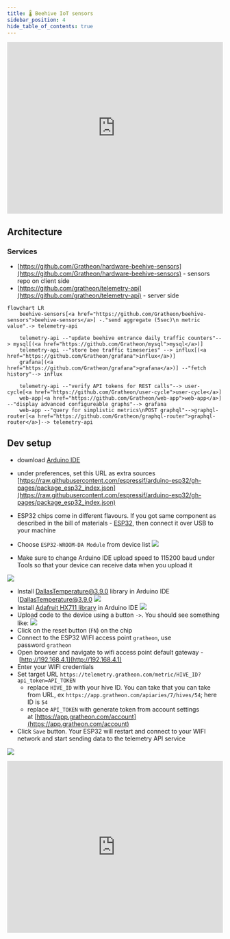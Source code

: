 ```yaml
---
title: 🌡️ Beehive IoT sensors
sidebar_position: 4
hide_table_of_contents: true
---
```

<iframe width="100%" height="400" src="https://www.youtube.com/embed/Ags3rplPkQE" title="Getting started with iot sensors development" frameborder="0" allow="accelerometer; autoplay; clipboard-write; encrypted-media; gyroscope; picture-in-picture; web-share" referrerpolicy="strict-origin-when-cross-origin" allowfullscreen></iframe>

## Architecture

### Services
- [https://github.com/Gratheon/hardware-beehive-sensors](https://github.com/Gratheon/hardware-beehive-sensors) - sensors repo on client side
- [https://github.com/gratheon/telemetry-api](https://github.com/gratheon/telemetry-api) - server side

```mermaid
flowchart LR
	beehive-sensors[<a href="https://github.com/Gratheon/beehive-sensors">beehive-sensors</a>] -."send aggregate (5sec)\n metric value".-> telemetry-api

	telemetry-api --"update beehive entrance daily traffic counters"--> mysql[(<a href="https://github.com/Gratheon/mysql">mysql</a>)]
	telemetry-api --"store bee traffic timeseries" --> influx[(<a href="https://github.com/Gratheon/grafana">influx</a>)]
	grafana[(<a href="https://github.com/Gratheon/grafana">grafana</a>)] --"fetch history"--> influx

	telemetry-api --"verify API tokens for REST calls"--> user-cycle[<a href="https://github.com/Gratheon/user-cycle">user-cycle</a>]
	web-app[<a href="https://github.com/Gratheon/web-app">web-app</a>] --"display advanced configureable graphs"--> grafana
	web-app --"query for simplistic metrics\nPOST graphql"-->graphql-router[<a href="https://github.com/Gratheon/graphql-router">graphql-router</a>]--> telemetry-api

```


## Dev setup

- download [Arduino IDE](https://www.arduino.cc/en/software)
- under preferences, set this URL as extra sources [https://raw.githubusercontent.com/espressif/arduino-esp32/gh-pages/package_esp32_index.json](https://raw.githubusercontent.com/espressif/arduino-esp32/gh-pages/package_esp32_index.json)
- ESP32 chips come in different flavours. If you got same component as described in the bill of materials - [ESP32](components/ESP32.md), then connect it over USB to your machine
- Choose `ESP32-WROOM-DA Module` from device list
![](img/Screenshot%202024-11-11%20at%2001.33.06.png)

- Make sure to change Arduino IDE upload speed to 115200 baud under Tools so that your device can receive data when you upload it

![](img/Screenshot%202024-07-22%20at%2003.42.43.png)

- Install [DallasTemperature@3.9.0](https://github.com/milesburton/Arduino-Temperature-Control-Library) library in Arduino IDE (DallasTemperature@3.9.0
![](img/Screenshot%202024-11-10%20at%2015.19.14.png)
- Install [Adafruit HX711 library](https://github.com/adafruit/Adafruit_HX711) in Arduino IDE
![](img/Screenshot%202024-11-10%20at%2015.19.48.png)
- Upload code to the device using a button `->`. You should see something like:
  ![](img/Screenshot%202024-11-11%20at%2001.37.37.png)
- Click on the reset button (`FN`) on the chip
- Connect to the ESP32 WIFI access point `gratheon`, use password `gratheon`
- Open browser and navigate to wifi access point default gateway - [http://192.168.4.1](http://192.168.4.1)
- Enter your WIFI credentials
- Set target URL `https://telemetry.gratheon.com/metric/HIVE_ID?api_token=API_TOKEN`
    - replace `HIVE_ID` with your hive ID. You can take that you can take from URL, ex `https://app.gratheon.com/apiaries/7/hives/54`; here ID is `54`
    - replace `API_TOKEN` with generate token from account settings at [https://app.gratheon.com/account](https://app.gratheon.com/account)
- Click `Save` button. Your ESP32 will restart and connect to your WIFI network and start sending data to the telemetry API service

![](img/352610409-b4ed305f-7ddd-44ff-b200-e0d139734349.jpg)



<iframe width="100%" height="400" src="https://www.youtube.com/embed/xPlN_Tk3VLQ" title="Introduction to ESP32 - Getting Started" frameborder="0" allow="accelerometer; autoplay; clipboard-write; encrypted-media; gyroscope; picture-in-picture; web-share" referrerpolicy="strict-origin-when-cross-origin" allowfullscreen></iframe>